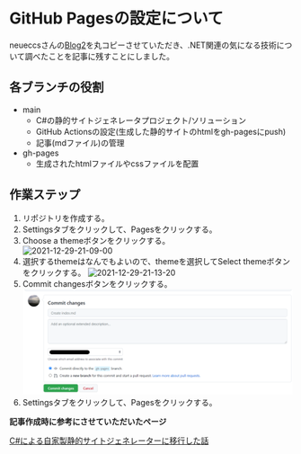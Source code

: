 # GitHub Pagesの設定について

neueccsさんの[Blog2](https://github.com/neuecc/Blog2)を丸コピーさせていただき、.NET関連の気になる技術について調べたことを記事に残すことにしました。

## 各ブランチの役割
* main
    * C#の静的サイトジェネレータプロジェクト/ソリューション
    * GitHub Actionsの設定(生成した静的サイトのhtmlをgh-pagesにpush)
    * 記事(mdファイル)の管理
* gh-pages
    * 生成されたhtmlファイルやcssファイルを配置

## 作業ステップ
1. リポジトリを作成する。
2. Settingsタブをクリックして、Pagesをクリックする。
3. Choose a themeボタンをクリックする。<br>
![2021-12-29-21-09-00](https://user-images.githubusercontent.com/5250643/147663292-8d1cf4ef-a11e-4388-a739-b57efe7308c2.png)
4. 選択するthemeはなんでもよいので、themeを選択してSelect themeボタンをクリックする。
![2021-12-29-21-13-20](https://user-images.githubusercontent.com/5250643/147663295-8203b9d3-b55e-49cc-9675-e597ba35df81.png)
5. Commit changesボタンをクリックする。
![](/images/2021-12-29/2021-12-29-21-17-39.png)
6. Settingsタブをクリックして、Pagesをクリックする。


**記事作成時に参考にさせていただいたページ**

[C#による自家製静的サイトジェネレーターに移行した話](https://neue.cc/2021/11/)